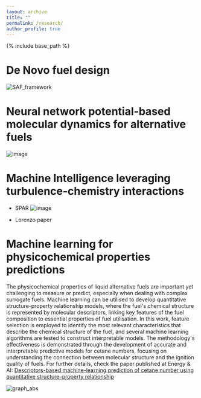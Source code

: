 ```yaml
---
layout: archive
title: ""
permalink: /research/
author_profile: true
---
```


{% include base_path %}



De Novo fuel design
=====

![SAF_framework](https://github.com/user-attachments/assets/1cce7c05-c682-45eb-a22a-4297f765dbb5)



Neural network potential-based molecular dynamics for alternative fuels
=====
![image](https://github.com/user-attachments/assets/c8939532-3c47-4aa3-bb2b-c595346e6d72)


Machine Intelligence leveraging turbulence-chemistry interactions
=====
- SPAR
![image](https://github.com/user-attachments/assets/3e5891af-7632-4b7d-87e3-ea3ce63b9e44)

- Lorenzo paper

Machine learning for physicochemical properties predictions
=====
The physicochemical properties of liquid alternative fuels are important yet challenging to measure or predict, especially when dealing with complex surrogate fuels. Machine learning can be utilised to develop quantitative structure-property relationship models, where the fuel's chemical structure is represented by molecular descriptors, linking key features of the fuel composition to essential properties of fuel utilisation. In this work, feature selection is employed to identify the most relevant characteristics that describe the chemical structure of the fuel, and several machine learning algorithms are tested to construct interpretable models. The methodology's effectiveness is demonstrated through the development of accurate and interpretable predictive models for cetane numbers, focusing on understanding the connection between molecular structure and the ignition quality of fuels. For further details, check the paper published at Energy & AI: [Descriptors-based machine-learning prediction of cetane number using quantitative structure–property relationship](https://doi.org/10.1016/j.egyai.2024.100385)

![graph_abs](https://github.com/user-attachments/assets/93e76c4c-0de4-4e37-b24e-c12ddf338942)





